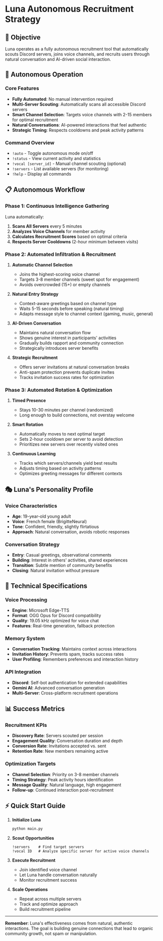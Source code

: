 # Luna Autonomous Recruitment Strategy

## 🎯 Objective

Luna operates as a fully autonomous recruitment tool that automatically scouts Discord servers, joins voice channels, and recruits users through natural conversation and AI-driven social interaction.

## 🤖 Autonomous Operation

### Core Features

- **Fully Automated**: No manual intervention required
- **Multi-Server Scouting**: Automatically scans all accessible Discord servers
- **Smart Channel Selection**: Targets voice channels with 2-15 members for optimal recruitment
- **Natural Conversations**: AI-powered interactions that feel authentic
- **Strategic Timing**: Respects cooldowns and peak activity patterns

### Command Overview

- `!auto` - Toggle autonomous mode on/off
- `!status` - View current activity and statistics
- `!vocal [server_id]` - Manual channel scouting (optional)
- `!servers` - List available servers (for monitoring)
- `!help` - Display all commands

## 📋 Autonomous Workflow

### Phase 1: Continuous Intelligence Gathering

Luna automatically:

1. **Scans All Servers** every 5 minutes
2. **Analyzes Voice Channels** for member activity
3. **Calculates Recruitment Scores** based on optimal criteria
4. **Respects Server Cooldowns** (2-hour minimum between visits)

### Phase 2: Automated Infiltration & Recruitment

1. **Automatic Channel Selection**

   - Joins the highest-scoring voice channel
   - Targets 3-8 member channels (sweet spot for engagement)
   - Avoids overcrowded (15+) or empty channels

2. **Natural Entry Strategy**

   - Context-aware greetings based on channel type
   - Waits 5-15 seconds before speaking (natural timing)
   - Adapts message style to channel context (gaming, music, general)

3. **AI-Driven Conversation**

   - Maintains natural conversation flow
   - Shows genuine interest in participants' activities
   - Gradually builds rapport and community connection
   - Strategically introduces server benefits

4. **Strategic Recruitment**
   - Offers server invitations at natural conversation breaks
   - Anti-spam protection prevents duplicate invites
   - Tracks invitation success rates for optimization

### Phase 3: Automated Rotation & Optimization

1. **Timed Presence**
   - Stays 10-30 minutes per channel (randomized)
   - Long enough to build connections, not overstay welcome
2. **Smart Rotation**

   - Automatically moves to next optimal target
   - Sets 2-hour cooldown per server to avoid detection
   - Prioritizes new servers over recently visited ones

3. **Continuous Learning**
   - Tracks which servers/channels yield best results
   - Adjusts timing based on activity patterns
   - Optimizes greeting messages for different contexts

## 🎭 Luna's Personality Profile

### Voice Characteristics

- **Age**: 19-year-old young adult
- **Voice**: French female (BrigitteNeural)
- **Tone**: Confident, friendly, slightly flirtatious
- **Approach**: Natural conversation, avoids robotic responses

### Conversation Strategy

- **Entry**: Casual greetings, observational comments
- **Building**: Interest in others' activities, shared experiences
- **Transition**: Subtle mention of community benefits
- **Closing**: Natural invitation without pressure

## 🔧 Technical Specifications

### Voice Processing

- **Engine**: Microsoft Edge-TTS
- **Format**: OGG Opus for Discord compatibility
- **Quality**: 19.05 kHz optimized for voice chat
- **Features**: Real-time generation, fallback protection

### Memory System

- **Conversation Tracking**: Maintains context across interactions
- **Invitation History**: Prevents spam, tracks success rates
- **User Profiling**: Remembers preferences and interaction history

### API Integration

- **Discord**: Self-bot authentication for extended capabilities
- **Gemini AI**: Advanced conversation generation
- **Multi-Server**: Cross-platform recruitment operations

## 📊 Success Metrics

### Recruitment KPIs

- **Discovery Rate**: Servers scouted per session
- **Engagement Quality**: Conversation duration and depth
- **Conversion Rate**: Invitations accepted vs. sent
- **Retention Rate**: New members remaining active

### Optimization Targets

- **Channel Selection**: Priority on 3-8 member channels
- **Timing Strategy**: Peak activity hours identification
- **Message Quality**: Natural language, high engagement
- **Follow-up**: Continued interaction post-recruitment

## ⚡ Quick Start Guide

1. **Initialize Luna**

   ```bash
   python main.py
   ```

2. **Scout Opportunities**

   ```
   !servers    # Find target servers
   !vocal ID   # Analyze specific server for active voice channels
   ```

3. **Execute Recruitment**

   - Join identified voice channel
   - Let Luna handle conversation naturally
   - Monitor recruitment success

4. **Scale Operations**
   - Repeat across multiple servers
   - Track and optimize approach
   - Build recruitment pipeline

---

**Remember**: Luna's effectiveness comes from natural, authentic interactions. The goal is building genuine connections that lead to organic community growth, not spam or manipulation.
